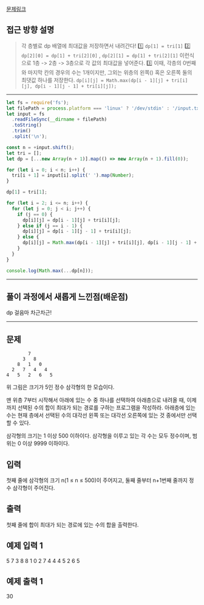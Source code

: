 [문제링크](https://www.acmicpc.net/problem/1932)

## 접근 방향 설명

> 각 층별로 dp 배열에 최대값을 저장하면서 내려간다! 
1️⃣ `dp[1] = tri[1]` 
2️⃣ `dp[2][0] = dp[1] + tri[2][0]` ,  `dp[2][1] = dp[1] + tri[2][1]`
이런식으로 1층 -> 2층 -> 3층으로 각 값의 최대값을 넣어준다.
3️⃣ 이때, 각층의 0번째와 마지막 칸의 경우의 수는 1개이지만, 그외는 위층의 왼쪽() 혹은 오른쪽 둘의 최댓값 하나를 저장한다. 
`dp[i][j] = Math.max(dp[i - 1][j] + tri[i][j], dp[i - 1][j - 1] + tri[i][j]);`


---

```js
let fs = require('fs');
let filePath = process.platform === 'linux' ? '/dev/stdin' : '/input.txt';
let input = fs
  .readFileSync(__dirname + filePath)
  .toString()
  .trim()
  .split('\n');

const n = +input.shift();
let tri = [];
let dp = [...new Array(n + 1)].map(() => new Array(n + 1).fill(0));

for (let i = 0; i < n; i++) {
  tri[i + 1] = input[i].split(' ').map(Number);
}

dp[1] = tri[1];

for (let i = 2; i <= n; i++) {
  for (let j = 0; j < i; j++) {
    if (j == 0) {
      dp[i][j] = dp[i - 1][j] + tri[i][j];
    } else if (j == i - 1) {
      dp[i][j] = dp[i - 1][j - 1] + tri[i][j];
    } else {
      dp[i][j] = Math.max(dp[i - 1][j] + tri[i][j], dp[i - 1][j - 1] + tri[i][j]);
    }
  }
}

console.log(Math.max(...dp[n]));
```

---

## 풀이 과정에서 새롭게 느낀점(배운점)

dp 걸음마 차근차근! 

---

## 문제
```
        7
      3   8
    8   1   0
  2   7   4   4
4   5   2   6   5
```

위 그림은 크기가 5인 정수 삼각형의 한 모습이다.

맨 위층 7부터 시작해서 아래에 있는 수 중 하나를 선택하여 아래층으로 내려올 때, 이제까지 선택된 수의 합이 최대가 되는 경로를 구하는 프로그램을 작성하라. 아래층에 있는 수는 현재 층에서 선택된 수의 대각선 왼쪽 또는 대각선 오른쪽에 있는 것 중에서만 선택할 수 있다.

삼각형의 크기는 1 이상 500 이하이다. 삼각형을 이루고 있는 각 수는 모두 정수이며, 범위는 0 이상 9999 이하이다.

## 입력
첫째 줄에 삼각형의 크기 n(1 ≤ n ≤ 500)이 주어지고, 둘째 줄부터 n+1번째 줄까지 정수 삼각형이 주어진다.

## 출력
첫째 줄에 합이 최대가 되는 경로에 있는 수의 합을 출력한다.

## 예제 입력 1 
5
7
3 8
8 1 0
2 7 4 4
4 5 2 6 5

## 예제 출력 1 
30